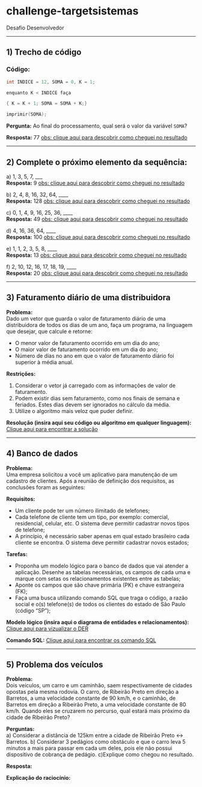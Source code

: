 # challenge-targetsistemas
Desafio Desenvolvedor

---

## 1) Trecho de código

### Código:
```c
int INDICE = 12, SOMA = 0, K = 1;

enquanto K < INDICE faça

{ K = K + 1; SOMA = SOMA + K;}

imprimir(SOMA);
```

**Pergunta:** Ao final do processamento, qual será o valor da variável `SOMA`?

**Resposta:** 77 [obs: clique aqui para descobrir como cheguei no resultado](/challenge01/challenge-01.js)

---

## 2) Complete o próximo elemento da sequência:

a) 1, 3, 5, 7, ___  
**Resposta:** 9 [obs: clique aqui para descobrir como cheguei no resultado](/challenge02/challenge-02.txt)

b) 2, 4, 8, 16, 32, 64, ____  
**Resposta:** 128 [obs: clique aqui para descobrir como cheguei no resultado](/challenge02/challenge-02.txt)

c) 0, 1, 4, 9, 16, 25, 36, ____  
**Resposta:** 49 [obs: clique aqui para descobrir como cheguei no resultado](/challenge02/challenge-02.txt)

d) 4, 16, 36, 64, ____  
**Resposta:** 100 [obs: clique aqui para descobrir como cheguei no resultado](/challenge02/challenge-02.txt)

e) 1, 1, 2, 3, 5, 8, ____  
**Resposta:** 13 [obs: clique aqui para descobrir como cheguei no resultado](/challenge02/challenge-02.txt)

f) 2, 10, 12, 16, 17, 18, 19, ____  
**Resposta:** 20 [obs: clique aqui para descobrir como cheguei no resultado](/challenge02/challenge-02.txt)

---

## 3) Faturamento diário de uma distribuidora

**Problema:**  
Dado um vetor que guarda o valor de faturamento diário de uma distribuidora de todos os dias de um ano, faça um programa, na linguagem que desejar, que calcule e retorne:
- O menor valor de faturamento ocorrido em um dia do ano;
- O maior valor de faturamento ocorrido em um dia do ano;
- Número de dias no ano em que o valor de faturamento diário foi superior à média anual.

**Restrições:**  
1. Considerar o vetor já carregado com as informações de valor de faturamento.
2. Podem existir dias sem faturamento, como nos finais de semana e feriados. Estes dias devem ser ignorados no cálculo da média.
3. Utilize o algoritmo mais veloz que puder definir.

**Resolução (insira aqui seu código ou algoritmo em qualquer linguagem):**  
[Clique aqui para encontrar a solução](/challenge03/challenge-03.js)

---

## 4) Banco de dados

**Problema:**  
Uma empresa solicitou a você um aplicativo para manutenção de um cadastro de clientes. Após a reunião de definição dos requisitos, as conclusões foram as seguintes:

**Requisitos:**
- Um cliente pode ter um número ilimitado de telefones;
- Cada telefone de cliente tem um tipo, por exemplo: comercial, residencial, celular, etc. O sistema deve permitir cadastrar novos tipos de telefone;
- A princípio, é necessário saber apenas em qual estado brasileiro cada cliente se encontra. O sistema deve permitir cadastrar novos estados;
  
**Tarefas:**  
- Proponha um modelo lógico para o banco de dados que vai atender a aplicação. Desenhe as tabelas necessárias, os campos de cada uma e marque com setas os relacionamentos existentes entre as tabelas;
- Aponte os campos que são chave primária (PK) e chave estrangeira (FK);
- Faça uma busca utilizando comando SQL que traga o código, a razão social e o(s) telefone(s) de todos os clientes do estado de São Paulo (código “SP”);

**Modelo lógico (insira aqui o diagrama de entidades e relacionamentos):** [Clique aqui para vizualizar o DER](/challenge04/DER-targetsistemas.png)

**Comando SQL:** [Clique aqui para encontrar os comando SQL](/challenge04/challenge-04.sql)

---

## 5) Problema dos veículos

**Problema:**  
Dois veículos, um carro e um caminhão, saem respectivamente de cidades opostas pela mesma rodovia. O carro, de Ribeirão Preto em direção a Barretos, a uma velocidade constante de 90 km/h, e o caminhão, de Barretos em direção a Ribeirão Preto, a uma velocidade constante de 80 km/h. Quando eles se cruzarem no percurso, qual estará mais próximo da cidade de Ribeirão Preto?

**Perguntas:**  
a) Considerar a distância de 125km entre a cidade de Ribeirão Preto <-> Barretos.
b) Considerar 3 pedágios como obstáculo e que o carro leva 5 minutos a mais para passar em cada um deles, pois ele não possui dispositivo de cobrança de pedágio.
c)Explique como chegou no resultado.

**Resposta:**  
<!-- Insira sua resposta aqui -->

**Explicação do raciocínio:**  
<!-- Descreva como chegou à resposta -->
```


